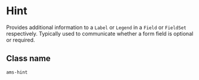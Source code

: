 <!-- @license CC0-1.0 -->

# Hint

Provides additional information to a `Label` or `Legend` in a `Field` or `FieldSet` respectively. Typically used to communicate whether a form field is optional or required.

## Class name

`ams-hint`
